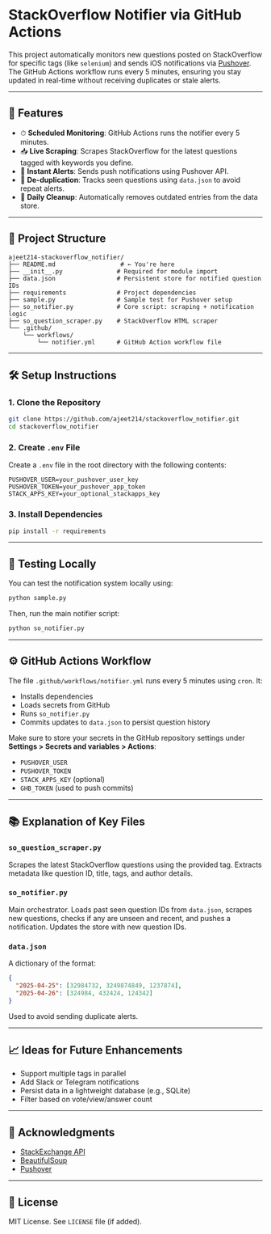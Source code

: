 # StackOverflow Notifier via GitHub Actions

This project automatically monitors new questions posted on StackOverflow for specific tags (like `selenium`) and sends iOS notifications via [Pushover](https://pushover.net). The GitHub Actions workflow runs every 5 minutes, ensuring you stay updated in real-time without receiving duplicates or stale alerts.

---

## 🚀 Features

- ⏱ **Scheduled Monitoring**: GitHub Actions runs the notifier every 5 minutes.
- 📥 **Live Scraping**: Scrapes StackOverflow for the latest questions tagged with keywords you define.
- 🔔 **Instant Alerts**: Sends push notifications using Pushover API.
- 🧠 **De-duplication**: Tracks seen questions using `data.json` to avoid repeat alerts.
- 🧹 **Daily Cleanup**: Automatically removes outdated entries from the data store.

---

## 📁 Project Structure

```
ajeet214-stackoverflow_notifier/
├── README.md                  # ← You're here
├── __init__.py               # Required for module import
├── data.json                 # Persistent store for notified question IDs
├── requirements              # Project dependencies
├── sample.py                 # Sample test for Pushover setup
├── so_notifier.py            # Core script: scraping + notification logic
├── so_question_scraper.py    # StackOverflow HTML scraper
└── .github/
    └── workflows/
        └── notifier.yml      # GitHub Action workflow file
```

---

## 🛠 Setup Instructions

### 1. Clone the Repository
```bash
git clone https://github.com/ajeet214/stackoverflow_notifier.git
cd stackoverflow_notifier
```

### 2. Create `.env` File
Create a `.env` file in the root directory with the following contents:
```env
PUSHOVER_USER=your_pushover_user_key
PUSHOVER_TOKEN=your_pushover_app_token
STACK_APPS_KEY=your_optional_stackapps_key
```

### 3. Install Dependencies
```bash
pip install -r requirements
```

---

## 🧪 Testing Locally
You can test the notification system locally using:
```bash
python sample.py
```
Then, run the main notifier script:
```bash
python so_notifier.py
```

---

## ⚙️ GitHub Actions Workflow

The file `.github/workflows/notifier.yml` runs every 5 minutes using `cron`. It:
- Installs dependencies
- Loads secrets from GitHub
- Runs `so_notifier.py`
- Commits updates to `data.json` to persist question history

Make sure to store your secrets in the GitHub repository settings under **Settings > Secrets and variables > Actions**:
- `PUSHOVER_USER`
- `PUSHOVER_TOKEN`
- `STACK_APPS_KEY` (optional)
- `GHB_TOKEN` (used to push commits)

---

## 📚 Explanation of Key Files

### `so_question_scraper.py`
Scrapes the latest StackOverflow questions using the provided tag. Extracts metadata like question ID, title, tags, and author details.

### `so_notifier.py`
Main orchestrator. Loads past seen question IDs from `data.json`, scrapes new questions, checks if any are unseen and recent, and pushes a notification. Updates the store with new question IDs.

### `data.json`
A dictionary of the format:
```json
{
  "2025-04-25": [32984732, 3249874849, 1237874],
  "2025-04-26": [324984, 432424, 124342]
}
```
Used to avoid sending duplicate alerts.

---

## 📈 Ideas for Future Enhancements

- Support multiple tags in parallel
- Add Slack or Telegram notifications
- Persist data in a lightweight database (e.g., SQLite)
- Filter based on vote/view/answer count

---

## 🙏 Acknowledgments

- [StackExchange API](https://api.stackexchange.com/)
- [BeautifulSoup](https://www.crummy.com/software/BeautifulSoup/)
- [Pushover](https://pushover.net/)

---

## 📄 License
MIT License. See `LICENSE` file (if added).

